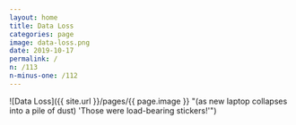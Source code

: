 ```yaml
---
layout: home
title: Data Loss
categories: page
image: data-loss.png
date: 2019-10-17
permalink: /
n: /113
n-minus-one: /112
---
```


![Data Loss]({{ site.url }}/pages/{{ page.image }} "(as new laptop collapses into a pile of dust) 'Those were load-bearing stickers!'")

